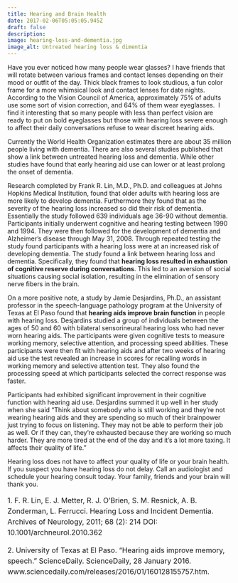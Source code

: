 ```yaml
---
title: Hearing and Brain Health
date: 2017-02-06T05:05:05.945Z
draft: false
description:
image: hearing-loss-and-dementia.jpg
image_alt: Untreated hearing loss & dimentia
---
```


<!--StartFragment-->

Have you ever noticed how many people wear glasses? I have friends that will rotate between various frames and contact lenses depending on their mood or outfit of the day. Thick black frames to look studious, a fun color frame for a more whimsical look and contact lenses for date nights. According to the Vision Council of America, approximately 75% of adults use some sort of vision correction, and 64% of them wear eyeglasses.  I find it interesting that so many people with less than perfect vision are ready to put on bold eyeglasses but those with hearing loss severe enough to affect their daily conversations refuse to wear discreet hearing aids.

Currently the World Health Organization estimates there are about 35 million people living with dementia. There are also several studies published that show a link between untreated hearing loss and dementia. While other studies have found that early hearing aid use can lower or at least prolong the onset of dementia.

Research completed by Frank R. Lin, M.D., Ph.D. and colleagues at Johns Hopkins Medical Institution, found that older adults with hearing loss are more likely to develop dementia. Furthermore they found that as the severity of the hearing loss increased so did their risk of dementia.   Essentially the study followed 639 individuals age 36-90 without dementia. Participants initially underwent cognitive and hearing testing between 1990 and 1994. They were then followed for the development of dementia and Alzheimer’s disease through May 31, 2008. Through repeated testing the study found participants with a hearing loss were at an increased risk of developing dementia. The study found a link between hearing loss and dementia. Specifically, they found that **hearing loss resulted in exhaustion of cognitive reserve during conversations**. This led to an aversion of social situations causing social isolation, resulting in the elimination of sensory nerve fibers in the brain.

On a more positive note, a study by Jamie Desjardins, Ph.D., an assistant professor in the speech-language pathology program at the University of Texas at El Paso found that **hearing aids improve brain function** in people with hearing loss. Desjardins studied a group of individuals between the ages of 50 and 60 with bilateral sensorineural hearing loss who had never worn hearing aids. The participants were given cognitive tests to measure working memory, selective attention, and processing speed abilities. These participants were then fit with hearing aids and after two weeks of hearing aid use the test revealed an increase in scores for recalling words in working memory and selective attention test. They also found the processing speed at which participants selected the correct response was faster.

Participants had exhibited significant improvement in their cognitive function with hearing aid use. Desjardins summed it up well in her study when she said “Think about somebody who is still working and they’re not wearing hearing aids and they are spending so much of their brainpower just trying to focus on listening. They may not be able to perform their job as well. Or if they can, they’re exhausted because they are working so much harder. They are more tired at the end of the day and it’s a lot more taxing. It affects their quality of life.”

Hearing loss does not have to affect your quality of life or your brain health. If you suspect you have hearing loss do not delay. Call an audiologist and schedule your hearing consult today. Your family, friends and your brain will thank you.

<p style="font-size: 1rem; line-height: 1.5;"> 1. F. R. Lin, E. J. Metter, R. J. O’Brien, S. M. Resnick, A. B. Zonderman, L. Ferrucci. Hearing Loss and Incident Dementia. Archives of Neurology, 2011; 68 (2): 214 DOI: 10.1001/archneurol.2010.362</p>

<p style="font-size: 1rem; line-height: 1.5;"> 2. University of Texas at El Paso. “Hearing aids improve memory, speech.” ScienceDaily. ScienceDaily, 28 January 2016. www.sciencedaily.com/releases/2016/01/160128155757.htm.</p>

<!--EndFragment-->
